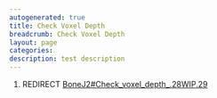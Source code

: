 ```yaml
---
autogenerated: true
title: Check Voxel Depth
breadcrumb: Check Voxel Depth
layout: page
categories: 
description: test description
---
```


1.  REDIRECT [BoneJ2\#Check\_voxel\_depth\_.28WIP.29](BoneJ2#Check_voxel_depth_.28WIP.29 "wikilink")
